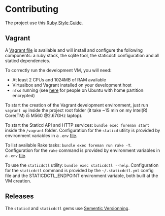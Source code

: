 # Contributing

The project use this [Ruby Style Guide][ruby-style-guide].

[ruby-style-guide]: https://github.com/bbatsov/ruby-style-guide#the-ruby-style-guide "Ruby Style Guide"

## Vagrant

A [Vagrant file](Vagrantfile) is available and will install and configure the
following components: a ruby stack, the sqlite tool, the staticdctl
configuration and all staticd dependencies.

To correctly run the development VM, you will need:

* At least 2 CPUs and 1024MB of RAM available
* Virtualbox and Vagrant installed on your development host
* `nfsd` running (see [here](https://github.com/mitchellh/vagrant/issues/4987)
  for people on Ubuntu with home partition encrypted)

To start the creation of the Vagrant development environment, just run
`vagrant up` inside the project root folder (it take ~15 min on my Intel(R)
Core(TM) i5 M560 @2.67GHz laptop).

To start the Staticd API and HTTP services: `bundle exec foreman start` inside
the `/vagrant` folder.
Configuration for the `staticd` utility is provided by environment variables in
a `.env` [file](.env).

To list available Rake tasks: `bundle exec foreman run rake -T`.
Configuration for the `rake` command is provided by environment variables in
a `.env` [file](.env).

To use the `staticdctl` utility: `bundle exec staticdctl --help`.
Configuration for the `staticdctl` command is provided by the
`~/.staticdctl.yml` config file and the STATICDCTL_ENDPOINT environment
variable, both built at the VM creation.

## Releases

The `staticd` and `staticdctl` gems use
[Sementic Versionning](http://semver.org/).
